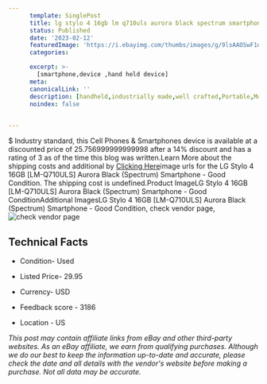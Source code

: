 ```yaml
---
      template: SinglePost
      title: lg stylo 4 16gb lm q710uls aurora black spectrum smartphone good condition
      status: Published
      date: '2023-02-12'
      featuredImage: 'https://i.ebayimg.com/thumbs/images/g/9lsAAOSwF1djc-tx/s-l225.jpg'
      categories: 

      excerpt: >-
        [smartphone,device ,hand held device]
      meta:
      canonicalLink: ''
      description: [handheld,industrially made,well crafted,Portable,Mobile,Compact,Convenient,Lightweight,Maneuverable,Man-portable,Miniature,Carriable,Hand-held,Light,Holdable,Transportable,Mobile device,Pocket-sized,On-the-go,Wireless,Cordless,Compact size,Convenient size, smartphone,device ,hand held device]
      noindex: false

        
---
```

$
    Industry standard, this Cell Phones & Smartphones device is available at a discounted price of 25.756999999999998 after a 14% discount and has a rating of 3 as of the time this blog was written.Learn More about the shipping costs and additional by [Clicking Here](https://www.ebay.com/itm/144812033838?hash=item21b778472e%3Ag%3A9lsAAOSwF1djc-tx&mkevt=1&mkcid=1&mkrid=711-53200-19255-0&campid=%253CePNCampaignId%253E&customid=%253CreferenceId%253E&toolid=10049)image urls for the LG Stylo 4 16GB [LM-Q710ULS] Aurora Black (Spectrum) Smartphone - Good Condition. The shipping cost is undefined.Product ImageLG Stylo 4 16GB [LM-Q710ULS] Aurora Black (Spectrum) Smartphone - Good ConditionAdditional ImagesLG Stylo 4 16GB [LM-Q710ULS] Aurora Black (Spectrum) Smartphone - Good Condition, check vendor page, ![check vendor page](https://origin-galleryplus.ebayimg.com/ws/web/144812033838_2_0_1/225x225.jpg,https://origin-galleryplus.ebayimg.com/ws/web/144812033838_3_0_1/225x225.jpg,https://origin-galleryplus.ebayimg.com/ws/web/144812033838_4_0_1/225x225.jpg,https://origin-galleryplus.ebayimg.com/ws/web/144812033838_5_0_1/225x225.jpg,https://origin-galleryplus.ebayimg.com/ws/web/144812033838_6_0_1/225x225.jpg,https://origin-galleryplus.ebayimg.com/ws/web/144812033838_7_0_1/225x225.jpg)
    
    

 ## Technical Facts 



     
      

 - Condition- Used 


      

 - Listed Price- 29.95 


      

 - Currency- USD 


      

 - Feedback score - 3186 


      

 - Location - US 


      
      

 *_This post may contain affiliate links from eBay and other third-party websites. As an eBay affiliate, we earn from qualifying purchases. Although we do our best to keep the information up-to-date and accurate, please check the date and all details with the vendor's website before making a purchase. Not all data may be accurate._*



    
    
    
    
    